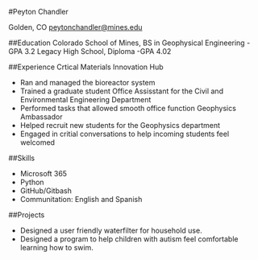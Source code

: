 #Peyton Chandler

Golden, CO
peytonchandler@mines.edu

##Education
Colorado School of Mines, BS in Geophysical Engineering
-GPA 3.2 
Legacy High School, Diploma
-GPA 4.02

##Experience
Crtical Materials Innovation Hub
- Ran and managed the bioreactor system
- Trained a graduate student
Office Assisstant for the Civil and Environmental Engineering Department
- Performed tasks that allowed smooth office function
Geophysics Ambassador
- Helped recruit new students for the Geophysics department
- Engaged in critial conversations to help incoming students feel welcomed

##Skills
- Microsoft 365
- Python
- GitHub/Gitbash
- Communitation: English and Spanish

##Projects
- Designed a user friendly waterfilter for household use.
- Designed a program to help children with autism feel comfortable learning how to swim.
